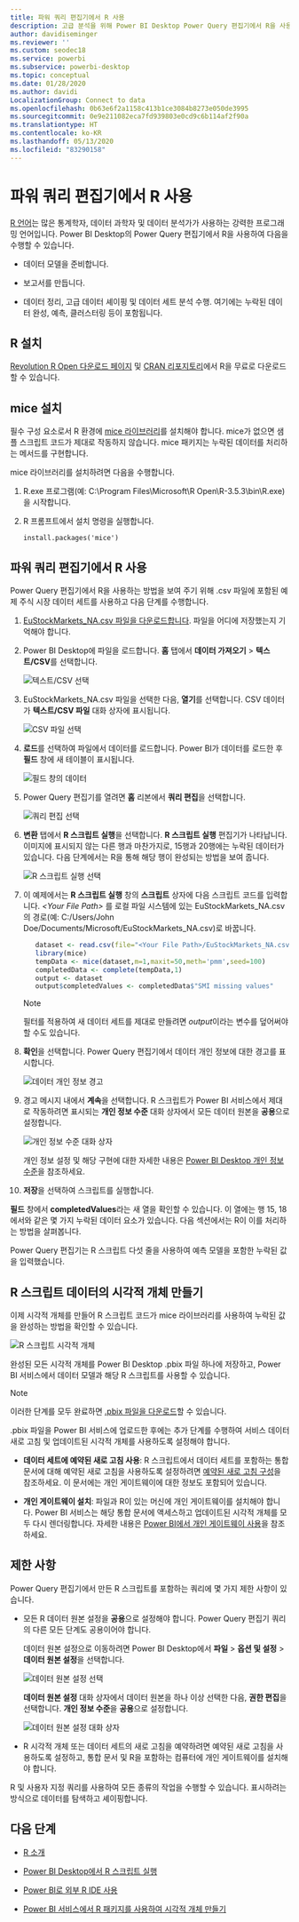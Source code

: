 ```yaml
---
title: 파워 쿼리 편집기에서 R 사용
description: 고급 분석을 위해 Power BI Desktop Power Query 편집기에서 R을 사용합니다.
author: davidiseminger
ms.reviewer: ''
ms.custom: seodec18
ms.service: powerbi
ms.subservice: powerbi-desktop
ms.topic: conceptual
ms.date: 01/28/2020
ms.author: davidi
LocalizationGroup: Connect to data
ms.openlocfilehash: 0b63e6f2a1158c413b1ce3084b8273e050de3995
ms.sourcegitcommit: 0e9e211082eca7fd939803e0cd9c6b114af2f90a
ms.translationtype: HT
ms.contentlocale: ko-KR
ms.lasthandoff: 05/13/2020
ms.locfileid: "83290158"
---
```

# <a name="use-r-in-power-query-editor"></a>파워 쿼리 편집기에서 R 사용

[R 언어](https://mran.microsoft.com/documents/what-is-r)는 많은 통계학자, 데이터 과학자 및 데이터 분석가가 사용하는 강력한 프로그래밍 언어입니다. Power BI Desktop의 Power Query 편집기에서 R을 사용하여 다음을 수행할 수 있습니다.

* 데이터 모델을 준비합니다.

* 보고서를 만듭니다.

* 데이터 정리, 고급 데이터 셰이핑 및 데이터 세트 분석 수행. 여기에는 누락된 데이터 완성, 예측, 클러스터링 등이 포함됩니다.  

## <a name="install-r"></a>R 설치

[Revolution R Open 다운로드 페이지](https://mran.revolutionanalytics.com/download/) 및 [CRAN 리포지토리](https://cran.r-project.org/bin/windows/base/)에서 R을 무료로 다운로드할 수 있습니다.

## <a name="install-mice"></a>mice 설치

필수 구성 요소로서 R 환경에 [mice 라이브러리](https://www.rdocumentation.org/packages/mice/versions/3.5.0/topics/mice)를 설치해야 합니다. mice가 없으면 샘플 스크립트 코드가 제대로 작동하지 않습니다. mice 패키지는 누락된 데이터를 처리하는 메서드를 구현합니다.

mice 라이브러리를 설치하려면 다음을 수행합니다.

1. R.exe 프로그램(예: C:\Program Files\Microsoft\R Open\R-3.5.3\bin\R.exe)을 시작합니다.  

2. R 프롬프트에서 설치 명령을 실행합니다.

   ``` 
   install.packages('mice') 
   ```

## <a name="use-r-in-power-query-editor"></a>파워 쿼리 편집기에서 R 사용

Power Query 편집기에서 R을 사용하는 방법을 보여 주기 위해 .csv 파일에 포함된 예제 주식 시장 데이터 세트를 사용하고 다음 단계를 수행합니다.

1. [EuStockMarkets_NA.csv 파일을 다운로드합니다](https://download.microsoft.com/download/F/8/A/F8AA9DC9-8545-4AAE-9305-27AD1D01DC03/EuStockMarkets_NA.csv). 파일을 어디에 저장했는지 기억해야 합니다.

1. Power BI Desktop에 파일을 로드합니다. **홈** 탭에서 **데이터 가져오기** > **텍스트/CSV**를 선택합니다.

   ![텍스트/CSV 선택](media/desktop-r-in-query-editor/r-in-query-editor_1.png)

1. EuStockMarkets_NA.csv 파일을 선택한 다음, **열기**를 선택합니다. CSV 데이터가 **텍스트/CSV 파일** 대화 상자에 표시됩니다.

   ![CSV 파일 선택](media/desktop-r-in-query-editor/r-in-query-editor_2.png)

1. **로드**를 선택하여 파일에서 데이터를 로드합니다. Power BI가 데이터를 로드한 후 **필드** 창에 새 테이블이 표시됩니다.

   ![필드 창의 데이터](media/desktop-r-in-query-editor/r-in-query-editor_3.png)

1. Power Query 편집기를 열려면 **홈** 리본에서 **쿼리 편집**을 선택합니다.

   ![쿼리 편집 선택](media/desktop-r-in-query-editor/r-in-query-editor_4.png)

1. **변환** 탭에서 **R 스크립트 실행**을 선택합니다. **R 스크립트 실행** 편집기가 나타납니다. 이미지에 표시되지 않는 다른 행과 마찬가지로, 15행과 20행에는 누락된 데이터가 있습니다. 다음 단계에서는 R을 통해 해당 행이 완성되는 방법을 보여 줍니다.

   ![R 스크립트 실행 선택](media/desktop-r-in-query-editor/r-in-query-editor_5d.png)

1. 이 예제에서는 **R 스크립트 실행** 창의 **스크립트** 상자에 다음 스크립트 코드를 입력합니다. *&lt;Your File Path&gt;* 를 로컬 파일 시스템에 있는 EuStockMarkets_NA.csv의 경로(예: C:/Users/John Doe/Documents/Microsoft/EuStockMarkets_NA.csv)로 바꿉니다.

    ```r
       dataset <- read.csv(file="<Your File Path>/EuStockMarkets_NA.csv", header=TRUE, sep=",")
       library(mice)
       tempData <- mice(dataset,m=1,maxit=50,meth='pmm',seed=100)
       completedData <- complete(tempData,1)
       output <- dataset
       output$completedValues <- completedData$"SMI missing values"
    ```

    > [!NOTE]
    > 필터를 적용하여 새 데이터 세트를 제대로 만들려면 *output*이라는 변수를 덮어써야 할 수도 있습니다.

7. **확인**을 선택합니다. Power Query 편집기에서 데이터 개인 정보에 대한 경고를 표시합니다.

   ![데이터 개인 정보 경고](media/desktop-r-in-query-editor/r-in-query-editor_6.png)
8. 경고 메시지 내에서 **계속**을 선택합니다. R 스크립트가 Power BI 서비스에서 제대로 작동하려면 표시되는 **개인 정보 수준** 대화 상자에서 모든 데이터 원본을 **공용**으로 설정합니다. 

   ![개인 정보 수준 대화 상자](media/desktop-r-in-query-editor/r-in-query-editor_7.png)

   개인 정보 설정 및 해당 구현에 대한 자세한 내용은 [Power BI Desktop 개인 정보 수준](../admin/desktop-privacy-levels.md)을 참조하세요.

 9. **저장**을 선택하여 스크립트를 실행합니다. 

   **필드** 창에서 **completedValues**라는 새 열을 확인할 수 있습니다. 이 열에는 행 15, 18에서와 같은 몇 가지 누락된 데이터 요소가 있습니다. 다음 섹션에서는 R이 이를 처리하는 방법을 살펴봅니다.

   Power Query 편집기는 R 스크립트 다섯 줄을 사용하여 예측 모델을 포함한 누락된 값을 입력했습니다.

## <a name="create-visuals-from-r-script-data"></a>R 스크립트 데이터의 시각적 개체 만들기

이제 시각적 개체를 만들어 R 스크립트 코드가 mice 라이브러리를 사용하여 누락된 값을 완성하는 방법을 확인할 수 있습니다.

![R 스크립트 시각적 개체](media/desktop-r-in-query-editor/r-in-query-editor_8a.png)

완성된 모든 시각적 개체를 Power BI Desktop .pbix 파일 하나에 저장하고, Power BI 서비스에서 데이터 모델과 해당 R 스크립트를 사용할 수 있습니다.

> [!NOTE]
> 이러한 단계를 모두 완료하면 [.pbix 파일을 다운로드](https://download.microsoft.com/download/F/8/A/F8AA9DC9-8545-4AAE-9305-27AD1D01DC03/Complete%20Values%20with%20R%20in%20PQ.pbix)할 수 있습니다.

.pbix 파일을 Power BI 서비스에 업로드한 후에는 추가 단계를 수행하여 서비스 데이터 새로 고침 및 업데이트된 시각적 개체를 사용하도록 설정해야 합니다.  

* **데이터 세트에 예약된 새로 고침 사용**: R 스크립트에서 데이터 세트를 포함하는 통합 문서에 대해 예약된 새로 고침을 사용하도록 설정하려면 [예약된 새로 고침 구성](refresh-scheduled-refresh.md)을 참조하세요. 이 문서에는 개인 게이트웨이에 대한 정보도 포함되어 있습니다.

* **개인 게이트웨이 설치**: 파일과 R이 있는 머신에 개인 게이트웨이를 설치해야 합니다. Power BI 서비스는 해당 통합 문서에 액세스하고 업데이트된 시각적 개체를 모두 다시 렌더링합니다. 자세한 내용은 [Power BI에서 개인 게이트웨이 사용](service-gateway-personal-mode.md)을 참조하세요.

## <a name="limitations"></a>제한 사항

Power Query 편집기에서 만든 R 스크립트를 포함하는 쿼리에 몇 가지 제한 사항이 있습니다.

* 모든 R 데이터 원본 설정을 **공용**으로 설정해야 합니다. Power Query 편집기 쿼리의 다른 모든 단계도 공용이어야 합니다. 

   데이터 원본 설정으로 이동하려면 Power BI Desktop에서 **파일** > **옵션 및 설정** > **데이터 원본 설정**을 선택합니다.

   ![데이터 원본 설정 선택](media/desktop-r-in-query-editor/r-in-query-editor_9.png)

   **데이터 원본 설정** 대화 상자에서 데이터 원본을 하나 이상 선택한 다음, **권한 편집**을 선택합니다. **개인 정보 수준**을 **공용**으로 설정합니다.

   ![데이터 원본 설정 대화 상자](media/desktop-r-in-query-editor/r-in-query-editor_10.png)  
  
* R 시각적 개체 또는 데이터 세트의 새로 고침을 예약하려면 예약된 새로 고침을 사용하도록 설정하고, 통합 문서 및 R을 포함하는 컴퓨터에 개인 게이트웨이를 설치해야 합니다. 

R 및 사용자 지정 쿼리를 사용하여 모든 종류의 작업을 수행할 수 있습니다. 표시하려는 방식으로 데이터를 탐색하고 셰이핑합니다.

## <a name="next-steps"></a>다음 단계

* [R 소개](https://mran.microsoft.com/documents/what-is-r) 

* [Power BI Desktop에서 R 스크립트 실행](desktop-r-scripts.md) 

* [Power BI로 외부 R IDE 사용](desktop-r-ide.md) 

* [Power BI 서비스에서 R 패키지를 사용하여 시각적 개체 만들기](service-r-packages-support.md)
